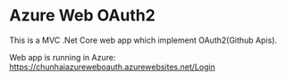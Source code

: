 Azure Web OAuth2
=====================================================

This is a MVC .Net Core web app which implement OAuth2(Github Apis).

Web app is running in Azure: https://chunhaiazureweboauth.azurewebsites.net/Login


